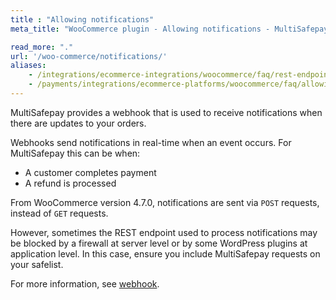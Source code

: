 ```yaml
---
title : "Allowing notifications"
meta_title: "WooCommerce plugin - Allowing notifications - MultiSafepay Docs"

read_more: "."
url: '/woo-commerce/notifications/'
aliases:
    - /integrations/ecommerce-integrations/woocommerce/faq/rest-endpoint-is-blocked/
    - /payments/integrations/ecommerce-platforms/woocommerce/faq/allowing-notifications/
---
```


MultiSafepay provides a webhook that is used to receive notifications when there are updates to your orders.

Webhooks send notifications in real-time when an event occurs. For MultiSafepay this can be when:
- A customer completes payment
- A refund is processed

From WooCommerce version 4.7.0, notifications are sent via `POST` requests, instead of `GET` requests.  

However, sometimes the REST endpoint used to process notifications may be blocked by a firewall at server level or by some WordPress plugins at application level. In this case, ensure you include MultiSafepay requests on your safelist. 

For more information, see [webhook](/developer/api/webhooks/).